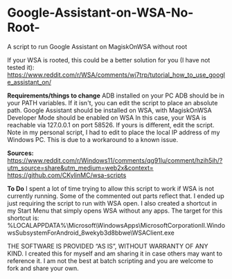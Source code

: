 # Google-Assistant-on-WSA-No-Root-
A script to run Google Assistant on MagiskOnWSA without root

If your WSA is rooted, this could be a better solution for you (I have not tested it):
https://www.reddit.com/r/WSA/comments/wj7trp/tutorial_how_to_use_google_assistant_on/

**Requirements/things to change**
ADB installed on your PC
ADB should be in your PATH variables. If it isn't, you can edit the script to place an absolute path.
Google Assistant should be installed on WSA, with MagiskOnWSA
Developer Mode should be enabled on WSA
In this case, your WSA is reachable via 127.0.0.1 on port 58526. If yours is different, edit the script. Note in my personal script, I had to edit to place the local IP address of my Windows PC. This is due to a workaround to a known issue.

**Sources:**
https://www.reddit.com/r/Windows11/comments/qg91lu/comment/hzih5ih/?utm_source=share&utm_medium=web2x&context=
https://github.com/CKylinMC/wsa-scripts

**To Do**
I spent a lot of time trying to allow this script to work if WSA is not currently running. Some of the commented out parts reflect that. I ended up just requiring the script to run with WSA open.
I also created a shortcut in my Start Menu that simply opens WSA without any apps. The target for this shortcut is:
%LOCALAPPDATA%\Microsoft\WindowsApps\MicrosoftCorporationII.WindowsSubsystemForAndroid_8wekyb3d8bbwe\WSAClient.exe

THE SOFTWARE IS PROVIDED “AS IS”, WITHOUT WARRANTY OF ANY KIND. I created this for myself and am sharing it in case others may want to reference it. I am not the best at batch scripting and you are welcome to fork and share your own.
